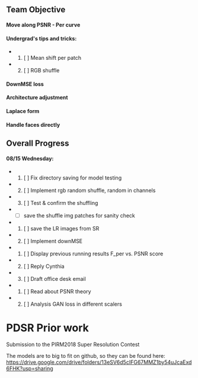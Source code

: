 ## Team Objective

#### Move along PSNR - Per curve

#### Undergrad's tips and tricks: 
  - 1. [ ] Mean shift per patch 
  - 2. [ ] RGB shuffle 
  
#### DownMSE loss 

#### Architecture adjustment 

#### Laplace form

#### Handle faces directly 

## Overall Progress 

#### 08/15 Wednesday: 
  - 1. [ ] Fix directory saving for model testing 
  - 2. [ ] Implement rgb random shuffle, random in channels
  - 3. [ ] Test & confirm the shuffling 
  - * [ ] save the shuffle img patches for sanity check 
  
  - 1. [ ] save the LR images from SR 
  - 2. [ ] Implement downMSE
  
  - 1. [ ] Display previous running results F_per vs. PSNR score 
  - 2. [ ] Reply Cynthia 
  - 3. [ ] Draft office desk email 
  
  - 1. [ ] Read about PSNR theory 
  - 2. [ ] Analysis GAN loss in different scalers 

# PDSR Prior work
Submission to the PIRM2018 Super Resolution Contest 

The models are to big to fit on github, so they can be found here: https://drive.google.com/drive/folders/13eSV6d5cIFG67MMZ1by54uJcaExd6FHK?usp=sharing



